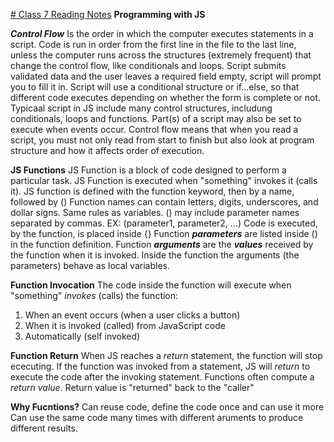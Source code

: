 [# Class 7 Reading Notes](https://github.com/snur206/readingnotes/blob/main/102/class7notes.md)
**Programming with JS**

***Control Flow***
Is the order in which the computer executes statements in a script.
Code is run in order from the first line in the file to the last line, unless the computer runs across the structures (extremely frequent) that change the control flow, like conditionals and loops.
Script submits validated data and the user leaves a required field empty, script will prompt you to fill it in.
Script will use a conditional structure or if...else, so that different code executes depending on whether the form is complete or not.
Typicaal script in JS include many control structures, includung conditionals, loops and functions. Part(s) of a script may also be set to execute when events occur.
Control flow means that when you read a script, you must not only read from start to finish but also look at program structure and how it affects order of execution.

**JS Functions**
JS Function is a block of code designed to perform a particular task.
JS Function is executed when "something" invokes it (calls it).
JS function is defined with the function keyword, then by a name, followed by ()
Function names can contain letters, digits, underscores, and dollar signs. Same rules as variables.
() may include parameter names separated by commas. EX: (parameter1, parameter2, ...)
Code is executed, by the function, is placed inside {}
Function ***parameters*** are listed inside () in the function definition.
Function ***arguments*** are the ***values*** received by the function when it is invoked.
Inside the function the arguments (the parameters) behave as local variables.

**Function Invocation**
The code inside the function will execute when "something" *invokes* (calls) the function:
1. When an event occurs (when a user clicks a button)
2. When it is invoked (called) from JavaScript code
3. Automatically (self invoked)

**Function Return**
When JS reaches a *return* statement, the function will stop ececuting.
If the function was invoked from a statement, JS will *return* to execute the code after the invoking statement.
Functions often compute a *return value*. Return value is "returned" back to the "caller"

**Why Fucntions?**
Can reuse code, define the code once and can use it more
Can use the same code many times with different aruments to produce different results.



